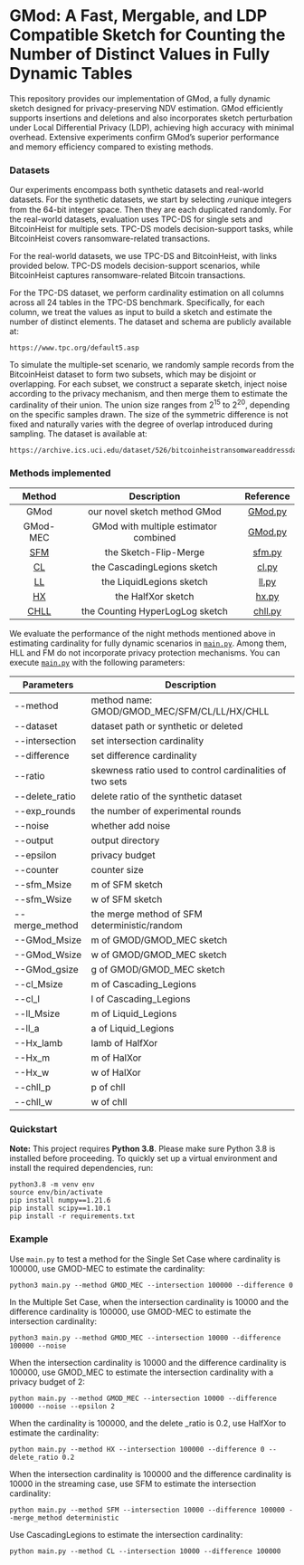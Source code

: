 <meta name="robots" content="noindex">

# GMod: A Fast, Mergable, and LDP Compatible Sketch for Counting the Number of Distinct Values in Fully Dynamic Tables

This repository provides our implementation of GMod, a fully dynamic sketch designed for privacy-preserving NDV estimation. GMod efficiently supports insertions and deletions and also incorporates sketch perturbation under Local Differential Privacy (LDP), achieving high accuracy with minimal overhead. Extensive experiments confirm GMod’s superior performance and memory efficiency compared to existing methods. 

### Datasets

Our experiments encompass both synthetic datasets and real-world datasets. For the synthetic datasets, we start by selecting $𝑛$ unique integers from the 64-bit integer space. Then they are each duplicated  randomly. For the real-world datasets, evaluation uses TPC-DS for single sets and BitcoinHeist for multiple sets. TPC-DS models decision-support tasks, while BitcoinHeist covers ransomware-related transactions.

For the real-world datasets, we use TPC-DS and BitcoinHeist, with links provided below. TPC-DS models decision-support scenarios, while BitcoinHeist captures ransomware-related Bitcoin transactions.

For the TPC-DS dataset, we perform cardinality estimation on all columns across all 24 tables in the TPC-DS benchmark. Specifically, for each column, we treat the values as input to build a sketch and estimate the number of distinct elements. The dataset and schema are publicly available at:

```
https://www.tpc.org/default5.asp
```

To simulate the multiple-set scenario, we randomly sample records from the BitcoinHeist dataset to form two subsets, which may be disjoint or overlapping. For each subset, we construct a separate sketch, inject noise according to the privacy mechanism, and then merge them to estimate the cardinality of their union. The union size ranges from $2^{15}$ to $2^{20}$, depending on the specific samples drawn. The size of the symmetric difference is not fixed and naturally varies with the degree of overlap introduced during sampling.
The dataset is available at:

```
https://archive.ics.uci.edu/dataset/526/bitcoinheistransomwareaddressdataset
```

### Methods implemented

|  Method  |              Description              | Reference |
| :------: | :-----------------------------------: | :-------: |
|   GMod   |     our novel sketch method GMod      |     [GMod.py](./GMod.py)      |
| GMod-MEC | GMod with multiple estimator combined |    [GMod.py](./GMod.py)       |
|   [SFM](https://proceedings.mlr.press/v202/hehir23a.html)    |         the Sketch-Flip-Merge         |      [sfm.py](./baseline/sfm.py)     |
|    [CL](https://research.google/pubs/privacy-preserving-secure-cardinality-and-frequency-estimation/)    |      the CascadingLegions sketch      |      [cl.py](./baseline/cl.py)     |
|    [LL](https://research.google/pubs/privacy-preserving-secure-cardinality-and-frequency-estimation/)    |       the LiquidLegions sketch        |     [ll.py](./baseline/ll.py)      |
|    [HX](https://ieeexplore.ieee.org/abstract/document/10416381)    |          the HalfXor sketch           |     [hx.py](./baseline/hx.py)      |
|   [CHLL](https://www.cidrdb.org/cidr2019/papers/p23-freitag-cidr19.pdf)   |    the Counting HyperLogLog sketch    |    [chll.py](./baseline/chll.py)       |

We evaluate the performance of the night methods mentioned above in estimating cardinality for fully dynamic scenarios in [`main.py`](./main.py). Among them, HLL and FM do not incorporate privacy protection mechanisms. You can execute [`main.py`](./main.py) with the following parameters:

| Parameters        | Description                                              |
| ----------------- | -------------------------------------------------------- |
| --method          | method name: GMOD/GMOD_MEC/SFM/CL/LL/HX/CHLL      |
| --dataset         | dataset path or synthetic or deleted                     |
| --intersection    | set intersection cardinality                             |
| --difference      | set difference cardinality                               |
| --ratio           | skewness ratio used to control cardinalities of two sets |
| --delete_ratio    | delete ratio of the synthetic dataset                    |
| --exp_rounds      | the number of experimental rounds                        |
| --noise           | whether add noise                                        |
| --output          | output directory                                         |
| --epsilon         | privacy budget                                           |
| --counter         | counter size                                             |
| --sfm_Msize       | m of SFM sketch                                          |
| --sfm_Wsize       | w of SFM sketch                                          |
| --merge_method    | the merge method of SFM deterministic/random             |
| --GMod_Msize      | m of GMOD/GMOD_MEC sketch                                |
| --GMod_Wsize      | w of GMOD/GMOD_MEC sketch                                |
| --GMod_gsize      | g of GMOD/GMOD_MEC sketch                                |
| --cl_Msize        | m of Cascading_Legions                                   |
| --cl_l            | l of Cascading_Legions                                   |
| --ll_Msize        | m of Liquid_Legions                                      |
| --ll_a            | a of Liquid_Legions                                      |
| --Hx_lamb         | lamb of HalfXor                                          |
| --Hx_m            | m of HalXor                                              |
| --Hx_w            | w of HalXor                                              |
| --chll_p          | p of chll                                                |
| --chll_w          | w of chll                                                |

### Quickstart
**Note:** This project requires **Python 3.8**. Please make sure Python 3.8 is installed before proceeding.
To quickly set up a virtual environment and install the required dependencies, run:
```
python3.8 -m venv env
source env/bin/activate
pip install numpy==1.21.6
pip install scipy==1.10.1
pip install -r requirements.txt
```

### Example

Use `main.py` to test a method for the Single Set Case where cardinality is 100000, use GMOD-MEC to estimate the cardinality:
```
python3 main.py --method GMOD_MEC --intersection 100000 --difference 0
```


In the Multiple Set Case, when the intersection cardinality is 10000 and the difference cardinality is 100000, use GMOD-MEC to estimate the intersection cardinality:

```
python3 main.py --method GMOD_MEC --intersection 10000 --difference 100000 --noise
```

When the intersection cardinality is 10000 and the difference cardinality is 100000, use GMOD_MEC to estimate the intersection cardinality with a privacy budget of 2:

```
python main.py --method GMOD_MEC --intersection 10000 --difference 100000 --noise --epsilon 2
```

When the cardinality is 100000, and the delete _ratio is 0.2, use HalfXor to estimate the cardinality:

```
python main.py --method HX --intersection 100000 --difference 0 --delete_ratio 0.2
```

When the intersection cardinality is 100000 and the difference cardinality is 10000 in the streaming case, use SFM to estimate the intersection cardinality:

```
python main.py --method SFM --intersection 10000 --difference 100000 --merge_method deterministic
```

Use CascadingLegions to estimate the intersection cardinality:

```
python main.py --method CL --intersection 10000 --difference 100000
```
